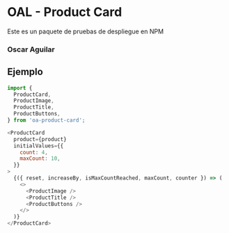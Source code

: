 # OAL - Product Card

Este es un paquete de pruebas de despliegue en NPM

### Oscar Aguilar

## Ejemplo

```javascript
import {
  ProductCard,
  ProductImage,
  ProductTitle,
  ProductButtons,
} from 'oa-product-card';
```

```javascript
<ProductCard
  product={product}
  initialValues={{
    count: 4,
    maxCount: 10,
  }}
>
  {({ reset, increaseBy, isMaxCountReached, maxCount, counter }) => (
    <>
      <ProductImage />
      <ProductTitle />
      <ProductButtons />
    </>
  )}
</ProductCard>
```
